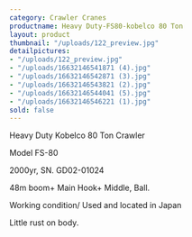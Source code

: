 ```yaml
---
category: Crawler Cranes
productname: Heavy Duty-FS80-kobelco 80 Ton
layout: product
thumbnail: "/uploads/122_preview.jpg"
detailpictures:
- "/uploads/122_preview.jpg"
- "/uploads/16632146541871 (4).jpg"
- "/uploads/16632146542871 (3).jpg"
- "/uploads/16632146543821 (2).jpg"
- "/uploads/16632146544041 (5).jpg"
- "/uploads/16632146546221 (1).jpg"
sold: false
---
```


Heavy Duty Kobelco 80 Ton Crawler

Model FS-80

2000yr, SN. GD02-01024

48m boom+ Main Hook+ Middle, Ball.

Working condition/ Used and located in Japan

Little rust on body.




